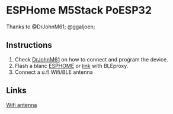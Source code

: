 # ESPHome M5Stack PoESP32

Thanks to @DrJohnM61; @ggaljoen;

## Instructions

1. Check [DrJohnM61](https://github.com/DrJohnM61/poesp32-esphome/tree/main) on how to connect and program the device.
2. Flash a blanc [ESPHOME](https://web.esphome.io/) or [link](https://befygo.github.io/PoESP32-M5/) with BLEproxy.
3. Connect a u.fl Wifi/BLE antenna

## Links

[Wifi antenna](https://www.amazon.com.be/-/nl/dp/B09PRD4492?ref=ppx_yo2ov_dt_b_fed_asin_title?tag=befygo-21)
